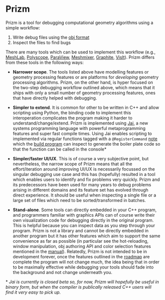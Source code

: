 # Prizm

Prizm is a tool for debugging computational geometry algorithms using a simple workflow:

1. Write debug files using the [obj format](https://paulbourke.net/dataformats/obj/)
2. Inspect the files to find bugs

There are many tools which can be used to implement this workflow (e.g., [MeshLab](https://www.meshlab.net/), [Polyscope](https://polyscope.run/), [ParaView](https://www.paraview.org/), [Meshmixer](https://meshmixer.com/), [Graphite](https://github.com/BrunoLevy/GraphiteThree), [VisIt](https://github.com/visit-dav/visit)). Prizm differs from these tools in the following ways:

* **Narrower scope**. The tools listed above have modelling features or geometry processing features or are platforms for _developing_ geometry processing algorithms. Prizm, on the other hand, is hyper focused on the two-step debugging workflow outlined above, which means that it ships with only a small number of geometry processing features, ones that have directly helped with debugging.

* **Simpler to extend**. It is common for other to be written in C++ and allow scripting using Python, the binding code to implement this interoperation complicates the program making it harder to understand/change/extend.  Prizm is implemented using [Jai](https://youtube.com/playlist?list=PLmV5I2fxaiCKfxMBrNsU1kgKJXD3PkyxO&si=WBp0cEltcc6PuWS5), a new systems programming language with powerful metaprogramming features and super fast compile times. Using Jai enables scripting to implemented via regular functions tagged with a `@RegisterCommand` [note](https://github.com/Jai-Community/Jai-Community-Library/wiki/Metaprogramming#notes) which the [build program](source/first.jai) can inspect to generate the boiler plate code so that the function can be called in the console*

* **Simpler/faster UI/UX**.  This is of course a very subjective point, but nevertheless, the narrow scope of Prizm means that all the effort/iteration around improving UI/UX is necessarily focussed on the singular debugging use case and this has (hopefully) resulted in a tool which enables users to identify and fix problems very quickly.  Prizm and its predecessors have been used for many years to debug problems arising in different domains and its feature set has evolved through direct experience. It should be useful when inspecting a single file or a large set of files which need to be sorted/transformed in batches.

* **Stand-alone**.  Some tools can directly embedded in your C++ program, and programmers familiar with graphics APIs can of course write their own visualization code for debugging directly in the original program.  This is helpful because you can inspect data as you step through your program.  Prizm is not a library and cannot be directly embedded in another program but it has other features which aim to support the same convenience as far as possible (in particular see the hot-reloading, window manipulation, obj authoring API and color selection features mentioned in the [manual](docs/MANUAL.md)).  Relatedly, Prizm is not intended to be in development forever, once the features outlined in the [roadmap](docs/ROADMAP.md) are complete the program will not change much, the idea being that in order to be maximally effective while debugging your tools should fade into the background and not change underneath you.

\* _Jai is currently is closed beta so, for now, Prizm will hopefully be useful in binary form, but when the compiler is publically released C++ users will find it very easy to pick up._
